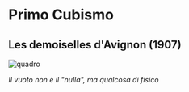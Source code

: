 # Primo Cubismo   
  
## Les demoiselles d'Avignon (1907)  
  
![quadro](https://blog.singulart.com/wp-content/uploads/2018/08/les-demoiselles-davignon-1.jpg)  
  
*Il vuoto non è il "nulla", ma qualcosa di fisico*  
  
